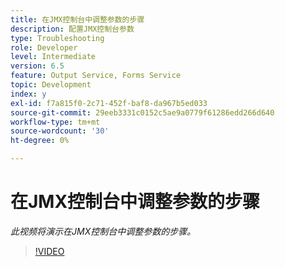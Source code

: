 ```yaml
---
title: 在JMX控制台中调整参数的步骤
description: 配置JMX控制台参数
type: Troubleshooting
role: Developer
level: Intermediate
version: 6.5
feature: Output Service, Forms Service
topic: Development
index: y
exl-id: f7a815f0-2c71-452f-baf8-da967b5ed033
source-git-commit: 29eeb3331c0152c5ae9a0779f61286edd266d640
workflow-type: tm+mt
source-wordcount: '30'
ht-degree: 0%

---
```



# 在JMX控制台中调整参数的步骤

*此视频将演示在JMX控制台中调整参数的步骤。*

>[!VIDEO](https://video.tv.adobe.com/v/335554?quality=9&learn=on)
